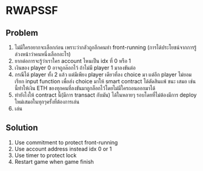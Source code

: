 # RWAPSSF

## Problem

1. ไม่มีใครอยากจะเลือกก่อน เพราะว่ากลัวถูกอีกคนทำ front-running (การได้ประโยชน์จากการรู้ล่วงหน้าว่าคนหนึ่งเลือกอะไร)
2. ยากต่อการจะรู้ว่าเราใคร account ไหนเป็น idx ที่ 0 หรือ 1
3. เงินของ player 0 อาจถูกล๊อกไว้ ถ้าไม่มี player 1 มาลงขันต่อ
4. กรณีได้ player ทั้ง 2 แล้ว แต่มีเพียง player เดียวที่ลง choice มา แต่อีก player ไม่ยอมเรียก input function เพื่อส่ง choice มาให้ smart contract ได้ตัดสินแพ้ ชนะ เสมอ เช่นนี้ทำให้เงิน ETH ของทุกคนที่ลงขันมาถูกล็อกไว้โดยไม่มีใครถอนออกมาได้
5. ทำยังไงให้ contract นี้(มีการ transact กับมัน) ได้ในหลายๆ รอบโดยที่ไม่ต้องมีการ deploy ใหม่เสมอในทุกๆครั้งที่ต้องการเล่น
6. เล่น

## Solution

1. Use commitment to protect front-running
2. Use account address instead idx 0 or 1
3. Use timer to protect lock
4. Restart game when game finish
